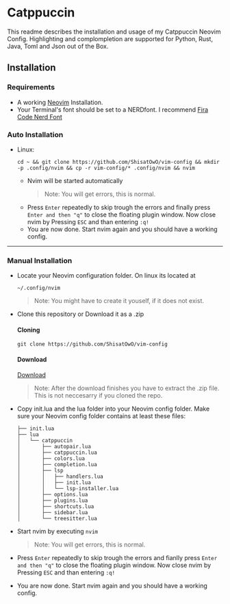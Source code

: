 # Catppuccin
This readme describes the installation and usage of my Catppuccin Neovim Config.
Highlighting and complompletion are supported for Python, Rust, Java, Toml and Json out of the Box.


## Installation
### Requirements
* A working [Neovim](https://neovim.io/) Installation.
* Your Terminal's font should be set to a NERDfont. I recommend [Fira Code Nerd Font](https://github.com/ryanoasis/nerd-fonts/tree/master/patched-fonts/FiraCode)

### Auto Installation
  * Linux:
    ```
    cd ~ && git clone https://github.com/ShisatOwO/vim-config && mkdir -p .config/nvim && cp -r vim-config/* .config/nvim && nvim
    ```
     * Nvim will be started automatically
       > Note: You will get errors, this is normal.
     * Press `Enter` repeatedly to skip trough the errors and finally press `Enter and then "q"` to close the floating plugin window. Now close nvim by Pressing `ESC` and than entering `:q!`
     * You are now done. Start nvim again and you should have a working config.
<hr>

### Manual Installation

* Locate your Neovim configuration folder. On linux its located at
  ```
  ~/.config/nvim
  ```
  > Note: You might have to create it youself, if it does not exist.
* Clone this repository or Download it as a .zip
  #### Cloning
  ```
  git clone https://github.com/ShisatOwO/vim-config
  ```
  #### Download
  [Download](https://github.com/ShisatOwO/vim-config/archive/refs/heads/master.zip)
  > Note: After the download finishes you have to extract the .zip file. This is not neccesarry if you cloned the repo.

* Copy init.lua and the lua folder into your Neovim config folder.
  Make sure your Neovim config folder contains at least these files:
  ```
  ├── init.lua
  ├── lua
  │   └── catppuccin
  │       ├── autopair.lua
  │       ├── catppuccin.lua
  │       ├── colors.lua
  │       ├── completion.lua
  │       ├── lsp
  │       │   ├── handlers.lua
  │       │   ├── init.lua
  │       │   └── lsp-installer.lua
  │       ├── options.lua
  │       ├── plugins.lua
  │       ├── shortcuts.lua
  │       ├── sidebar.lua
  │       └── treesitter.lua

  ```
 * Start nvim by executing `nvim`
   > Note: You will get errors, this is normal.
 * Press `Enter` repeatedly to skip trough the errors and fianlly press `Enter and then "q"` to close the floating plugin window. Now close nvim by Pressing `ESC` and than entering `:q!`
 * You are now done. Start nvim again and you should have a working config.
